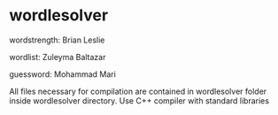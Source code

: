 # wordlesolver

wordstrength: Brian Leslie

wordlist: Zuleyma Baltazar

guessword: Mohammad Mari

All files necessary for compilation are contained in wordlesolver folder inside wordlesolver directory.  Use C++ compiler with standard libraries 
